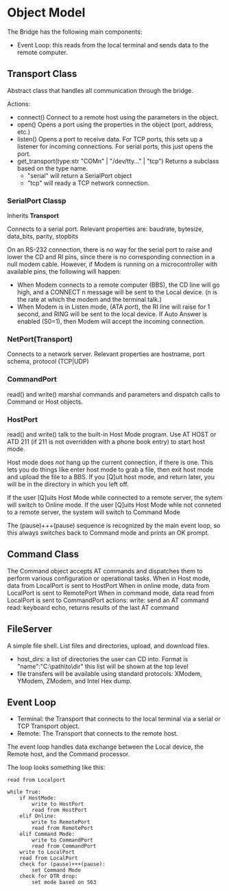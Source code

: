 
# Object Model

The Bridge has the following main components:

* Event Loop: this reads from the local terminal and sends data to the remote
computer.


## Transport Class

Abstract class that handles all communication through the bridge.

Actions:  
* connect() Connect to a remote host using the parameters in the object.  
* open() Opens a port using the properties in the object (port, address, etc.)  
* listen() Opens a port to receive data. For TCP ports, this sets up a listener
	for incoming connections. For serial ports, this just opens the port.  
* get_transport(type:str "COMn" | "/dev/tty..." | "tcp") Returns a subclass
  based on the type name. 
  * "serial" will return a SerialPort object
  * "tcp" will ready a TCP network connection.
	
### SerialPort Classp

Inherits **Transport**
	
Connects to a serial port. Relevant properties are: baudrate, bytesize,
data_bits, parity, stopbits
	
On an RS-232 connection, there is no way for the serial port to raise and
lower the CD and RI pins, since there is no corresponding connection in a
null modem cable. However, if Modem is running on a microcontroller with
available pins, the following will happen:
	
* When Modem connects to a remote computer (BBS), the CD line will go high, and
  a CONNECT n message will be sent to the Local device. (n is the rate at which
  the modem and the terminal talk.)
* When Modem is in Listen mode, (ATA *port*), the RI line will raise for 1
  second, and RING will be sent to the local device. If Auto Answer is enabled
  (S0=1), then Modem will accept the incoming connection.

### NetPort(Transport)
	
Connects to a network server. Relevant properties are hostname, port schema,
protocol (TCP|UDP)

### CommandPort
	
read() and write() marshal commands and parameters and dispatch calls to Command
or Host objects.
	
### HostPort

read() and write() talk to the built-in Host Mode program. Use AT HOST or ATD
211 (if 211 is not overridden with a phone book entry) to start host mode. 

Host mode does *not* hang up the current connection, if there is one. This lets
you do things like enter host mode to grab a file, then exit host mode and
upload the file to a BBS. If you [Q]uit host mode, and return later, you will be
in the directory in which you left off.

If the user [Q]uits Host Mode while connected to a remote server, the sytem will
switch to Online mode. If the user [Q]uits Host Mode whle not conneted to a
remote server, the system will switch to Command Mode

The (pause)+++(pause) sequence is recognized by the main event loop, so this
always switches back to Command mode and prints an OK prompt. 


## Command Class
The Command object accepts AT commands and dispatches them to perform
various configuration or operational tasks. When in Host mode, data from
LocalPort is sent to HostPort When in online mode, data from LocalPort is
sent to RemotePort When in command mode, data read from LocalPort is sent to
CommandPort actions: write: send an AT command read: keyboard echo, returns
results of the last AT command

## FileServer

A simple file shell. List files and directories, upload, and download files.

* host_dirs: a list of directories the user can CD into. Format is
  "name":"C:\path\to\dir" this list will be shown at the top level
* file transfers will be available using standard protocols: XModem, YModem,
  ZModem, and Intel Hex dump.

## Event Loop 

* Terminal: the Transport that connects to the local terminal via a serial or
  TCP Transport object.
* Remote: The Transport that connects to the remote host. 

The event loop handles data exchange between the Local device, the Remote host,
and the Command processor. 

The loop looks something like this:

```
read from Localport 

while True:
	if HostMode: 
		write to HostPort 
		read from HostPort 
	elif Online: 
		write to RemotePort 
		read from RemotePort 
	elif Command Mode: 
		write to CommandPort 
		read from CommandPort 
	write to LocalPort
	read from LocalPort
	check for (pause)+++(pause):
		set Command Mode
	check for DTR drop:
		set mode based on S63
```
